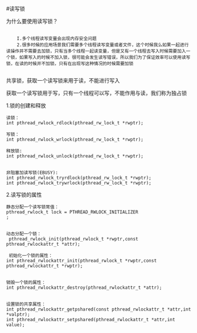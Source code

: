 #读写锁

为什么要使用读写锁？

```

	I.多个线程读写变量会出现内存安全问题
	2.很多时候的应用场景我们需要多个线程读写变量或者文件，这个时候我么如果一起进行读操作并不需要去加锁，只有当多个线程一起读变量，但是又有一个线程去写入时候需要加入一个锁，如果写入的时候不加入锁，很可能会发生读写错误，所以我们为了保证效率可以使用读写锁，在读的时候并不加锁，只有在出现写这种情况的时候需要加锁
	
 ```
 
 共享锁，获取一个读写锁来用于读，不能进行写入

获取一个读写锁用于写，只有一个线程可以写，不能作用与读，我们称为独占锁




1.锁的创建和释放

	读锁：
	int pthread_rwlock_rdlock(pthread_rw_lock_t *rwptr);

	写锁：
	int pthread_rwlock_wrlock(pthread_rw_lock_t *rwptr);

	释放锁:
	int pthread_rwlock_unlock(pthread_rw_lock_t *rwptr);


	非阻塞加读写锁(EBUSY):
	int pthread_rwlock_tryrdlock(pthread_rw_lock_t *rwptr);
	int pthread_rwlock_trywrlock(pthread_rw_lock_t *rwptr);
	 

2.读写锁的属性


	静态分配一个读写锁常值：
	pthread_rwlock_t lock = PTHREAD_RWLOCK_INITIALIZER
	;


	动态分配一个锁：
	 pthread_rwlock_init(pthread_rwlock_t *rwptr,const pthread_rwlockattr_t *attr);
	 
	 初始化一个锁的属性：
	int pthread_rwlockattr_init(pthread_rwlock_t *rwptr,const pthread_rwlockattr_t *rwptr);


	销毁一个锁的属性：
	int pthread_rwlockattr_destroy(pthread_rwlockattr_t *attr);


	设置锁的共享属性：
	int pthread_rwlockattr_getpshared(const pthread_rwlockattr_t *attr,int *valptr);
	int pthread_rwlockattr_setpshared(pthread_rwlockattr_t *attr,int value);














